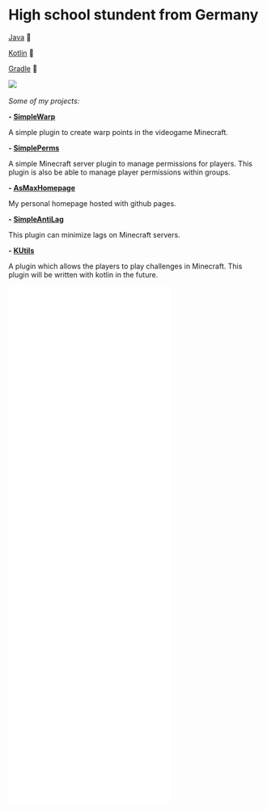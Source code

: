 <h1 align="center>
Hello World 👋, I'm AsMax
</h1>
<h3 align="center">High school stundent from Germany</h3>

[Java](https://www.oracle.com/java) 💚

[Kotlin](https://kotlinlang.org) 💜

[Gradle](https://gradle.org) 💙

![](https://komarev.com/ghpvc/?username=asmax15)

*Some of my projects:*

**- [SimpleWarp](https://github.com/asmax15/SimpleWarp)**

A simple plugin to create warp points in the videogame Minecraft.

**- [SimplePerms](https://github.com/asmax15/SimplePerms)**

A simple Minecraft server plugin to manage permissions for players. This plugin is also be able to manage player permissions within groups.

**- [AsMaxHomepage](https://github.com/asmax15/AsMaxHomepage)**

My personal homepage hosted with github pages.

**- [SimpleAntiLag](https://github.com/asmax15/SimpleAntiLag)**

This plugin can minimize lags on Minecraft servers.

**- [KUtils](https://github.com/asmax15/MGUtils)**

A plugin which allows the players to play challenges in Minecraft. This plugin will be written with kotlin in the future.

![GitHub metrics](https://github.com/asmax15/asmax15/blob/master/github-metrics.svg)